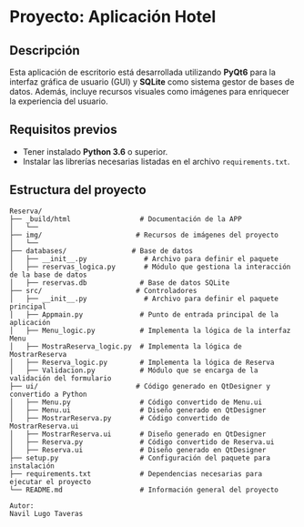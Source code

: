 # Proyecto: Aplicación Hotel

## Descripción

Esta aplicación de escritorio está desarrollada utilizando **PyQt6** para la interfaz gráfica de usuario (GUI) y **SQLite** como sistema gestor de bases de datos. Además, incluye recursos visuales como imágenes para enriquecer la experiencia del usuario.

## Requisitos previos

- Tener instalado **Python 3.6** o superior.
- Instalar las librerías necesarias listadas en el archivo `requirements.txt`.

## Estructura del proyecto

```plaintext
Reserva/
├── _build/html                 # Documentación de la APP
│   └──                     
├── img/                       # Recursos de imágenes del proyecto
│   └──                     
├── databases/                # Base de datos
│   ├── __init__.py              # Archivo para definir el paquete
│   ├── reservas_logica.py       # Módulo que gestiona la interacción de la base de datos
│   ├── reservas.db             # Base de datos SQLite
├── src/                       # Controladores
│   ├── __init__.py              # Archivo para definir el paquete principal
│   ├── Appmain.py              # Punto de entrada principal de la aplicación
│   ├── Menu_logic.py           # Implementa la lógica de la interfaz Menu
│   ├── MostraReserva_logic.py  # Implementa la lógica de MostrarReserva
│   ├── Reserva_logic.py        # Implementa la lógica de Reserva
│   ├── Validacion.py           # Módulo que se encarga de la validación del formulario
├── ui/                        # Código generado en QtDesigner y convertido a Python
│   ├── Menu.py                 # Código convertido de Menu.ui
│   ├── Menu.ui                 # Diseño generado en QtDesigner
│   ├── MostrarReserva.py       # Código convertido de MostrarReserva.ui
│   ├── MostrarReserva.ui       # Diseño generado en QtDesigner
│   ├── Reserva.py              # Código convertido de Reserva.ui
│   ├── Reserva.ui              # Diseño generado en QtDesigner
├── setup.py                    # Configuración del paquete para instalación
├── requirements.txt            # Dependencias necesarias para ejecutar el proyecto
└── README.md                   # Información general del proyecto

Autor:
Navil Lugo Taveras